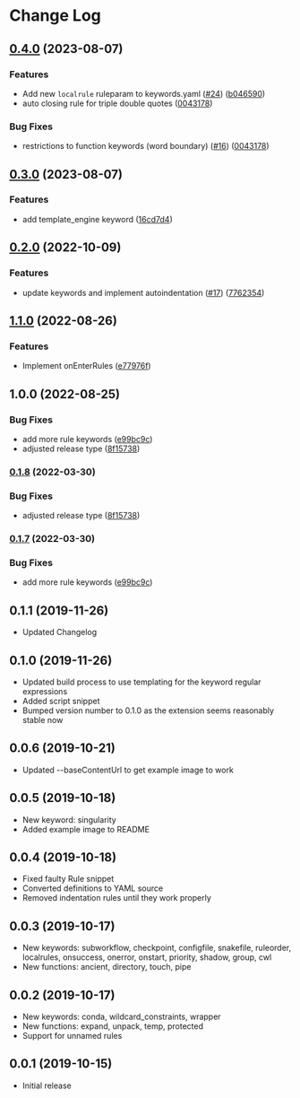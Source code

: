 # Change Log

## [0.4.0](https://github.com/snakemake/snakemake-lang-vscode-plugin/compare/v0.3.0...v0.4.0) (2023-08-07)


### Features

* Add new `localrule` ruleparam to keywords.yaml ([#24](https://github.com/snakemake/snakemake-lang-vscode-plugin/issues/24)) ([b046590](https://github.com/snakemake/snakemake-lang-vscode-plugin/commit/b046590fb61d50a176649a336e6037451e3ba055))
* auto closing rule for triple double quotes ([0043178](https://github.com/snakemake/snakemake-lang-vscode-plugin/commit/004317818211ce74501de26bb9eb4a1d400795de))


### Bug Fixes

* restrictions to function keywords (word boundary) ([#16](https://github.com/snakemake/snakemake-lang-vscode-plugin/issues/16)) ([0043178](https://github.com/snakemake/snakemake-lang-vscode-plugin/commit/004317818211ce74501de26bb9eb4a1d400795de))

## [0.3.0](https://github.com/snakemake/snakemake-lang-vscode-plugin/compare/v0.2.0...v0.3.0) (2023-08-07)


### Features

* add template_engine keyword ([16cd7d4](https://github.com/snakemake/snakemake-lang-vscode-plugin/commit/16cd7d4e02c4ac8685fec46c4d61f84ec90827d3))

## [0.2.0](https://github.com/snakemake/snakemake-lang-vscode-plugin/compare/v0.1.8...v0.2.0) (2022-10-09)


### Features

* update keywords and implement autoindentation ([#17](https://github.com/snakemake/snakemake-lang-vscode-plugin/issues/17)) ([7762354](https://github.com/snakemake/snakemake-lang-vscode-plugin/commit/776235401264754bd14a16a944f70f0e45da1cda))

## [1.1.0](https://github.com/ftabaro/snakemake-lang-vscode-plugin/compare/v1.0.0...v1.1.0) (2022-08-26)


### Features

* Implement onEnterRules ([e77976f](https://github.com/ftabaro/snakemake-lang-vscode-plugin/commit/e77976ff72656fb1e72f026d93bc6368311d5662))

## 1.0.0 (2022-08-25)


### Bug Fixes

* add more rule keywords ([e99bc9c](https://github.com/ftabaro/snakemake-lang-vscode-plugin/commit/e99bc9cff84d3c4f9045487a57e62aad26767a96))
* adjusted release type ([8f15738](https://github.com/ftabaro/snakemake-lang-vscode-plugin/commit/8f15738c3e54c3655a0a5a2c0099380b097ee76f))

### [0.1.8](https://github.com/snakemake/snakemake-lang-vscode-plugin/compare/v0.1.7...v0.1.8) (2022-03-30)


### Bug Fixes

* adjusted release type ([8f15738](https://github.com/snakemake/snakemake-lang-vscode-plugin/commit/8f15738c3e54c3655a0a5a2c0099380b097ee76f))

### [0.1.7](https://github.com/snakemake/snakemake-lang-vscode-plugin/compare/v0.1.6...v0.1.7) (2022-03-30)


### Bug Fixes

* add more rule keywords ([e99bc9c](https://github.com/snakemake/snakemake-lang-vscode-plugin/commit/e99bc9cff84d3c4f9045487a57e62aad26767a96))

## 0.1.1 (2019-11-26)

- Updated Changelog

## 0.1.0 (2019-11-26)

- Updated build process to use templating for the keyword regular expressions
- Added script snippet
- Bumped version number to 0.1.0 as the extension seems reasonably stable now

## 0.0.6 (2019-10-21)

- Updated --baseContentUrl to get example image to work

## 0.0.5 (2019-10-18)

- New keyword: singularity
- Added example image to README

## 0.0.4 (2019-10-18)

- Fixed faulty Rule snippet
- Converted definitions to YAML source
- Removed indentation rules until they work properly

## 0.0.3 (2019-10-17)

- New keywords: subworkflow, checkpoint, configfile, snakefile, ruleorder, localrules, onsuccess, onerror, onstart, priority, shadow, group, cwl
- New functions: ancient, directory, touch, pipe

## 0.0.2 (2019-10-17)

- New keywords: conda, wildcard_constraints, wrapper
- New functions: expand, unpack, temp, protected
- Support for unnamed rules

## 0.0.1 (2019-10-15)

- Initial release
